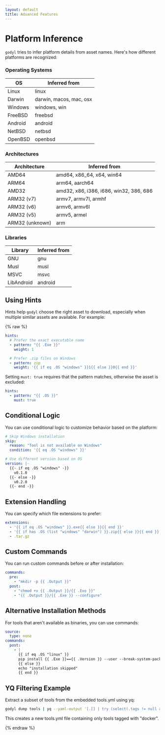 ```yaml
---
layout: default
title: Advanced Features
---
```


# Platform Inference

`godyl` tries to infer platform details from asset names. Here's how different platforms are recognized:

### Operating Systems

| OS      | Inferred from           |
| ------- | ----------------------- |
| Linux   | linux                   |
| Darwin  | darwin, macos, mac, osx |
| Windows | windows, win            |
| FreeBSD | freebsd                 |
| Android | android                 |
| NetBSD  | netbsd                  |
| OpenBSD | openbsd                 |

### Architectures

| Architecture    | Inferred from                           |
| --------------- | --------------------------------------- |
| AMD64           | amd64, x86_64, x64, win64               |
| ARM64           | arm64, aarch64                          |
| AMD32           | amd32, x86, i386, i686, win32, 386, 686 |
| ARM32 (v7)      | armv7, armv7l, armhf                    |
| ARM32 (v6)      | armv6, armv6l                           |
| ARM32 (v5)      | armv5, armel                            |
| ARM32 (unknown) | arm                                     |

### Libraries

| Library    | Inferred from |
| ---------- | ------------- |
| GNU        | gnu           |
| Musl       | musl          |
| MSVC       | msvc          |
| LibAndroid | android       |

## Using Hints

Hints help `godyl` choose the right asset to download, especially when multiple similar assets are available. For example:

{% raw  %}

```yaml
hints:
  # Prefer the exact executable name
  - pattern: "{{ .Exe }}"
    weight: 1

  # Prefer .zip files on Windows
  - pattern: zip
    weight: '{{ if eq .OS "windows" }}1{{ else }}0{{ end }}'
```

Setting `must: true` requires that the pattern matches, otherwise the asset is excluded:

```yaml
hints:
  - pattern: "{{ .OS }}"
    must: true
```

## Conditional Logic

You can use conditional logic to customize behavior based on the platform:

```yaml
# Skip Windows installation
skip:
  reason: "Tool is not available on Windows"
  condition: '{{ eq .OS "windows" }}'

# Use different version based on OS
version: |-
  {{- if eq .OS "windows" -}}
    v0.1.0
  {{- else -}}
    v0.2.0
  {{- end -}}
```

## Extension Handling

You can specify which file extensions to prefer:

```yaml
extensions:
  - '{{ if eq .OS "windows" }}.exe{{ else }}{{ end }}'
  - '{{ if has .OS (list "windows" "darwin") }}.zip{{ else }}{{ end }}'
  - .tar.gz
```

## Custom Commands

You can run custom commands before or after installation:

```yaml
commands:
  pre:
    - "mkdir -p {{ .Output }}"
  post:
    - "chmod +x {{ .Output }}/{{ .Exe }}"
    - "{{ .Output }}/{{ .Exe }} --configure"
```

## Alternative Installation Methods

For tools that aren't available as binaries, you can use commands:

```yaml
source:
  type: none
commands:
  post:
    - |
      {{ if eq .OS "linux" }}
      pip install {{ .Exe }}=={{ .Version }} --user --break-system-packages
      {{ else }}
      echo "installation skipped"
      {{ end }}
```

## YQ Filtering Example

Extract a subset of tools from the embedded tools.yml using yq:

```sh
godyl dump tools | yq --yaml-output '[.[] | try (select(.tags != null and (.tags[] == "docker")))]' > my-tools.yml
```

This creates a new tools.yml file containing only tools tagged with "docker".

{% endraw %}
